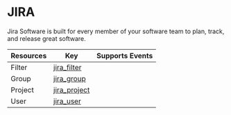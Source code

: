 JIRA
====
Jira Software is built for every member of your software team to plan, track, and release great software.

| **Resources** | **Key**                           | **Supports Events** |
| ------------- | --------------------------------- | ------------------- |
| Filter        | [jira\_filter](jira\_filter.md)   |                     |
| Group         | [jira\_group](jira\_group.md)     |                     |
| Project       | [jira\_project](jira\_project.md) |                     |
| User          | [jira\_user](jira\_user.md)       |                     |
